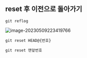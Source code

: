 ## reset 후 이전으로 돌아가기

`git reflog`

![image-20230509223419766](C:\Users\good3\AppData\Roaming\Typora\typora-user-images\image-20230509223419766.png)

`git reset HEAD@{번호}`

`git reset 맨앞번호`